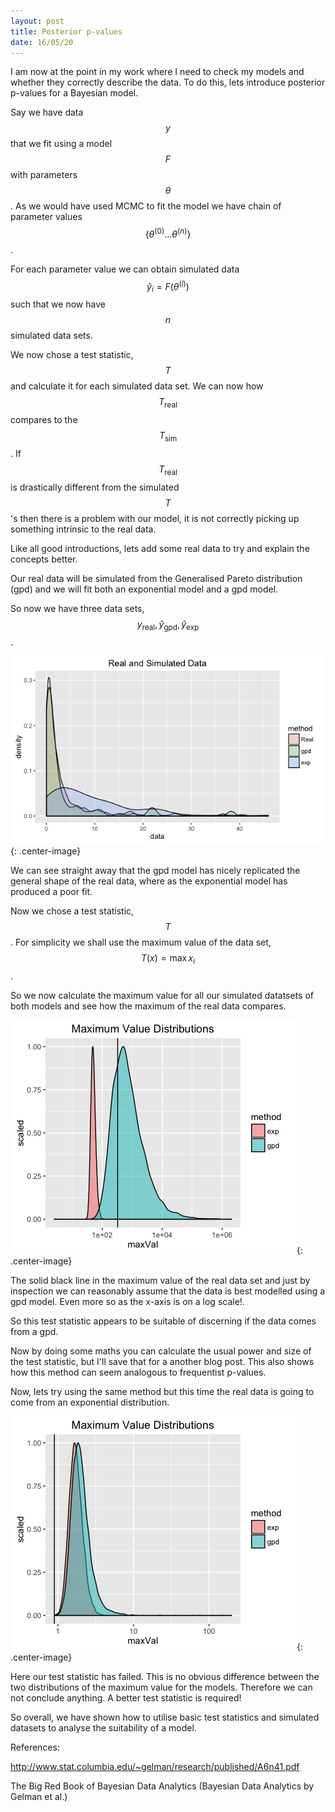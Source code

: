 ```yaml
---
layout: post
title: Posterior p-values 
date: 16/05/20
---
```


I am now at the point in my work where I need to check my models and whether they correctly describe the data. To do this, lets introduce posterior p-values for a Bayesian model. 

Say we have data $$y$$ that we fit using a model $$F$$ with parameters $$\theta$$. As we would have used MCMC to fit the model we have chain of parameter values $$\{\theta ^{(0)} ... \theta ^{(n)}\}$$. 

For each parameter value we can obtain simulated data $$\hat{y} _i = F( \theta ^{(i)}) $$ such that we now have $$n$$ simulated data sets.  

We now chose a test statistic, $$T$$ and calculate it for each simulated data set. We can now how $$T_{\text{real}}$$ compares to the $$T_{\text{sim}}$$. If $$T_{\text{real}}$$ is drastically different from the simulated $$T$$'s then there is a problem with our model, it is not correctly picking up something intrinsic to the real data.  

Like all good introductions, lets add some real data to try and explain the concepts better. 

Our real data will be simulated from the Generalised Pareto distribution (gpd) and we will fit both an exponential model and a gpd model. 

So now we have three data sets, $$y_{\text{real}}, \hat{y}_{\text{gpd}}, \hat{y}_{\text{exp}}$$. 

![Real and Simulated Data](/assets/realandsimdata.png){: .center-image}

We can see straight away that the gpd model has nicely replicated the general shape of the real data, where as the exponential model has produced a poor fit. 

Now we chose a test statistic, $$T$$. For simplicity we shall use the maximum value of the data set, $$T(x) = \max x_i$$.

So we now calculate the maximum value for all our simulated datatsets of both models and see how the maximum of the real data compares. 

![Maximum Value Distributions](/assets/maxvaldist.png){: .center-image}

The solid black line in the maximum value of the real data set and just by inspection we can reasonably assume that the data is best modelled using a gpd model. Even more so as the x-axis is on a log scale!. 

So this test statistic appears to be suitable of discerning if the data comes from a gpd. 

Now by doing some maths you can calculate the usual power and size of the test statistic, but I'll save that for a another blog post. This also shows how this method can seem analogous to frequentist p-values.  

Now, lets try using the same method but this time the real data is going to come from an exponential distribution. 

![Maximum Value Distributions Exp](/assets/maxvalexp.png){: .center-image}

Here our test statistic has failed. This is no obvious difference between the two distributions of the maximum value for the models. Therefore we can not conclude anything. A better test statistic is required!

So overall, we have shown how to utilise basic test statistics and simulated datasets to analyse the suitability of a model. 

References: 

<http://www.stat.columbia.edu/~gelman/research/published/A6n41.pdf>

The Big Red Book of Bayesian Data Analytics (Bayesian Data Analytics by Gelman et al.)



